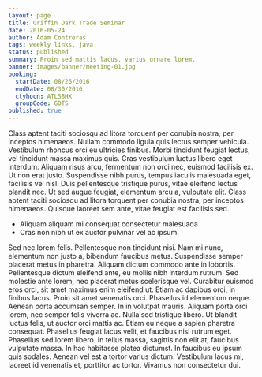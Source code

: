 ```yaml
---
layout: page
title: Griffin Dark Trade Seminar
date: 2016-05-24
author: Adam Contreras
tags: weekly links, java
status: published
summary: Proin sed mattis lacus, varius ornare lorem.
banner: images/banner/meeting-01.jpg
booking:
  startDate: 08/26/2016
  endDate: 08/30/2016
  ctyhocn: ATLSBHX
  groupCode: GDTS
published: true
---
```

Class aptent taciti sociosqu ad litora torquent per conubia nostra, per inceptos himenaeos. Nullam commodo ligula quis lectus semper vehicula. Vestibulum rhoncus orci eu ultricies finibus. Morbi tincidunt feugiat lectus, vel tincidunt massa maximus quis. Cras vestibulum luctus libero eget interdum. Aliquam risus arcu, fermentum non orci nec, euismod facilisis ex. Ut non erat justo. Suspendisse nibh purus, tempus iaculis malesuada eget, facilisis vel nisl. Duis pellentesque tristique purus, vitae eleifend lectus blandit nec. Ut sed augue feugiat, elementum arcu a, vulputate elit. Class aptent taciti sociosqu ad litora torquent per conubia nostra, per inceptos himenaeos. Quisque laoreet sem ante, vitae feugiat est facilisis sed.

* Aliquam aliquam mi consequat consectetur malesuada
* Cras non nibh ut ex auctor pulvinar vel ac ipsum.

Sed nec lorem felis. Pellentesque non tincidunt nisi. Nam mi nunc, elementum non justo a, bibendum faucibus metus. Suspendisse semper placerat metus in pharetra. Aliquam dictum commodo ante in lobortis. Pellentesque dictum eleifend ante, eu mollis nibh interdum rutrum. Sed molestie ante lorem, nec placerat metus scelerisque vel. Curabitur euismod eros orci, sit amet maximus enim eleifend ut. Etiam ac dapibus orci, in finibus lacus. Proin sit amet venenatis orci. Phasellus id elementum neque.
Aenean porta accumsan semper. In in volutpat mauris. Aliquam porta orci lorem, nec semper felis viverra ac. Nulla sed tristique libero. Ut blandit luctus felis, ut auctor orci mattis ac. Etiam eu neque a sapien pharetra consequat. Phasellus feugiat lacus velit, et faucibus nisi rutrum eget. Phasellus sed lorem libero. In tellus massa, sagittis non elit at, faucibus vulputate massa. In hac habitasse platea dictumst. In faucibus eu ipsum quis sodales. Aenean vel est a tortor varius dictum. Vestibulum lacus mi, laoreet id venenatis et, porttitor ac tortor. Vivamus non consectetur dui.
